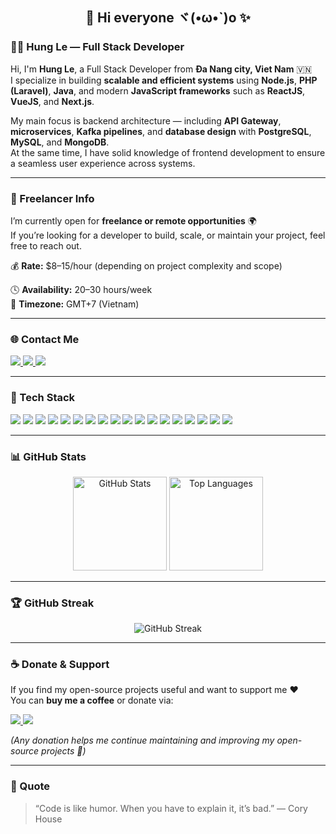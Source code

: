 <h2 align="center">👋 Hi everyone ヾ(•ω•`)o ✨</h2>

### 👨‍💻 Hung Le — Full Stack Developer

Hi, I'm **Hung Le**, a Full Stack Developer from **Đa Nang city, Viet Nam** 🇻🇳  
I specialize in building **scalable and efficient systems** using **Node.js**, **PHP (Laravel)**, **Java**, and modern **JavaScript frameworks** such as **ReactJS**, **VueJS**, and **Next.js**.

My main focus is backend architecture — including **API Gateway**, **microservices**, **Kafka pipelines**, and **database design** with **PostgreSQL**, **MySQL**, and **MongoDB**.  
At the same time, I have solid knowledge of frontend development to ensure a seamless user experience across systems.

---

### 💼 Freelancer Info

I’m currently open for **freelance or remote opportunities** 🌍  
If you’re looking for a developer to build, scale, or maintain your project, feel free to reach out.

💰 **Rate:** $8–15/hour (depending on project complexity and scope)

🕓 **Availability:** 20–30 hours/week  
📅 **Timezone:** GMT+7 (Vietnam)

---

### 🌐 Contact Me
<p align="left">
  <a href="https://www.facebook.com/hungle.real" target="_blank">
    <img src="https://img.shields.io/badge/Facebook-%231877F2.svg?logo=Facebook&logoColor=white"/>
  </a>
  <a href="https://www.linkedin.com/in/hungle-tech/" target="_blank">
    <img src="https://img.shields.io/badge/LinkedIn-%230077B5.svg?logo=linkedin&logoColor=white"/>
  </a>
  <a href="mailto:hungle.tech@gmail.com">
    <img src="https://img.shields.io/badge/Email-D14836?logo=gmail&logoColor=white"/>
  </a>
</p>

---

### 🧠 Tech Stack
<p align="left">
  <img src="https://img.shields.io/badge/Node.js-6DA55F?logo=node.js&logoColor=white"/>
  <img src="https://img.shields.io/badge/NestJS-E0234E?logo=nestjs&logoColor=white"/>
  <img src="https://img.shields.io/badge/Express.js-000000?logo=express&logoColor=white"/>
  <img src="https://img.shields.io/badge/Java-orange?logo=openjdk&logoColor=white"/>
  <img src="https://img.shields.io/badge/PHP-777BB4?logo=php&logoColor=white"/>
  <img src="https://img.shields.io/badge/Laravel-FF2D20?logo=laravel&logoColor=white"/>
  <img src="https://img.shields.io/badge/React-20232A?logo=react&logoColor=61DAFB"/>
  <img src="https://img.shields.io/badge/Vue.js-35495E?logo=vuedotjs&logoColor=4FC08D"/>
  <img src="https://img.shields.io/badge/Next.js-000000?logo=nextdotjs&logoColor=white"/>
  <img src="https://img.shields.io/badge/TailwindCSS-38B2AC?logo=tailwindcss&logoColor=white"/>
  <img src="https://img.shields.io/badge/PostgreSQL-316192?logo=postgresql&logoColor=white"/>
  <img src="https://img.shields.io/badge/MySQL-4479A1?logo=mysql&logoColor=white"/>
  <img src="https://img.shields.io/badge/MongoDB-4EA94B?logo=mongodb&logoColor=white"/>
  <img src="https://img.shields.io/badge/Redis-DC382D?logo=redis&logoColor=white"/>
  <img src="https://img.shields.io/badge/Kafka-231F20?logo=apachekafka&logoColor=white"/>
  <img src="https://img.shields.io/badge/Docker-2496ED?logo=docker&logoColor=white"/>
  <img src="https://img.shields.io/badge/AWS-232F3E?logo=amazonaws&logoColor=white"/>
  <img src="https://img.shields.io/badge/REST%20API-02569B?logo=api&logoColor=white"/>
</p>

---

### 📊 GitHub Stats
<p align="center">
  <img src="https://github-readme-stats.vercel.app/api?username=hunglv-fs&show_icons=true&theme=radical" alt="GitHub Stats" height="150"/>
  <img src="https://github-readme-stats.vercel.app/api/top-langs/?username=hunglv-fs&layout=compact&theme=radical" alt="Top Languages" height="150"/>
</p>

---

### 🏆 GitHub Streak
<p align="center">
  <img src="https://streak-stats.demolab.com?user=hunglv-fs&theme=radical&border_radius=10" alt="GitHub Streak"/>
</p>

---

### ☕ Donate & Support

If you find my open-source projects useful and want to support me ❤️  
You can **buy me a coffee** or donate via:

<p align="left">
  <a href="https://www.paypal.me/yourpaypal" target="_blank">
    <img src="https://img.shields.io/badge/PayPal-00457C?logo=paypal&logoColor=white"/>
  </a>
  <a href="https://imgur.com/your-momo-qrcode-link" target="_blank">
    <img src="https://img.shields.io/badge/MoMo-EF1A47?logo=mocha&logoColor=white"/>
  </a>
</p>

*(Any donation helps me continue maintaining and improving my open-source projects 🙏)*

---

### 📝 Quote
> “Code is like humor. When you have to explain it, it’s bad.” — Cory House

